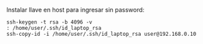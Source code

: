 Instalar llave en host para ingresar sin password:

```
ssh-keygen -t rsa -b 4096 -v
: /home/user/.ssh/id_laptop_rsa
ssh-copy-id -i /home/user/.ssh/id_laptop_rsa user@192.168.0.10
```

